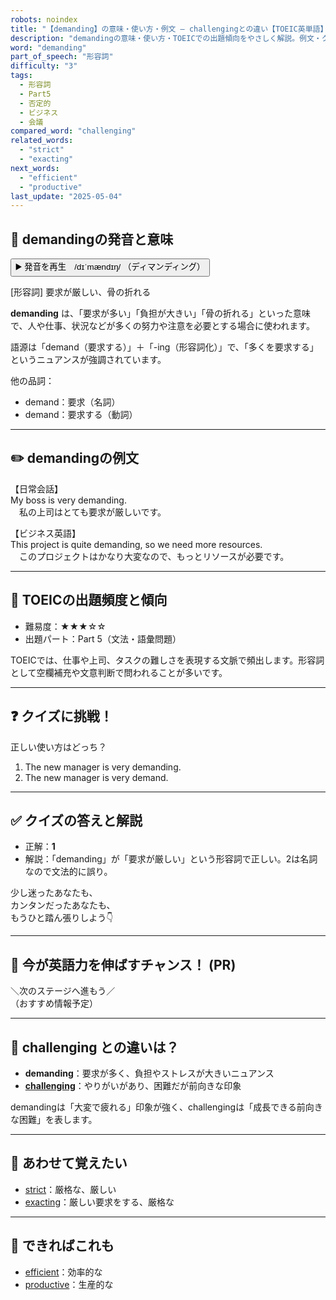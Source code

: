 ```yaml
---
robots: noindex
title: "【demanding】の意味・使い方・例文 ― challengingとの違い【TOEIC英単語】"
description: "demandingの意味・使い方・TOEICでの出題傾向をやさしく解説。例文・クイズ付きでchallengingとの違いもわかりやすく学べます。"
word: "demanding"
part_of_speech: "形容詞"
difficulty: "3"
tags:
  - 形容詞
  - Part5
  - 否定的
  - ビジネス
  - 会議
compared_word: "challenging"
related_words:
  - "strict"
  - "exacting"
next_words:
  - "efficient"
  - "productive"
last_update: "2025-05-04"
---
```


## 🔰 demandingの発音と意味

<button class="play-audio" onclick="playTTS('demanding')">
  <span class="play-audio-main">
    ▶️ 発音を再生　/dɪˈmændɪŋ/
  </span>
  <span class="play-audio-sub">
    （ディマンディング）
  </span>
</button>

[形容詞] 要求が厳しい、骨の折れる

**demanding** は、「要求が多い」「負担が大きい」「骨の折れる」といった意味で、人や仕事、状況などが多くの努力や注意を必要とする場合に使われます。

語源は「demand（要求する）」＋「-ing（形容詞化）」で、「多くを要求する」というニュアンスが強調されています。

他の品詞：  
- demand：要求（名詞）
- demand：要求する（動詞）

---

## ✏️ demandingの例文

【日常会話】  
My boss is very demanding.  
　私の上司はとても要求が厳しいです。

【ビジネス英語】  
This project is quite demanding, so we need more resources.  
　このプロジェクトはかなり大変なので、もっとリソースが必要です。

---

## 🎯 TOEICの出題頻度と傾向

- 難易度：★★★☆☆
- 出題パート：Part 5（文法・語彙問題）

TOEICでは、仕事や上司、タスクの難しさを表現する文脈で頻出します。形容詞として空欄補充や文意判断で問われることが多いです。

---

## ❓ クイズに挑戦！

正しい使い方はどっち？

1. The new manager is very demanding.
2. The new manager is very demand.

---

## ✅ クイズの答えと解説

- 正解：**1**
- 解説：「demanding」が「要求が厳しい」という形容詞で正しい。2は名詞なので文法的に誤り。

少し迷ったあなたも、  
カンタンだったあなたも、  
もうひと踏ん張りしよう👇️

---

## 🚀 今が英語力を伸ばすチャンス！ (PR)

<div class="info-center">
＼次のステージへ進もう／<br>  
（おすすめ情報予定）
</div>

---

## 🤔  challenging との違いは？

- **demanding**：要求が多く、負担やストレスが大きいニュアンス
- **[challenging](/word/challenging)**：やりがいがあり、困難だが前向きな印象

demandingは「大変で疲れる」印象が強く、challengingは「成長できる前向きな困難」を表します。

---

## 🧩 あわせて覚えたい

- [strict](/word/strict)：厳格な、厳しい
- [exacting](/word/exacting)：厳しい要求をする、厳格な

---

## 📖 できればこれも

- [efficient](/word/efficient)：効率的な
- [productive](/word/productive)：生産的な

<!-- cvid: aid04_bid07 -->
